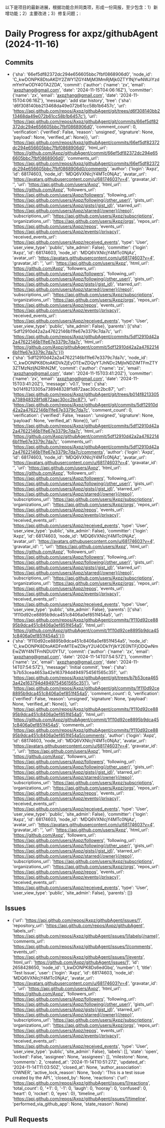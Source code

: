 以下是项目的最新进展，根据功能合并同类项，形成一份简报，至少包含：1）新增功能；2）主要改进；3）修复问题；:

# Daily Progress for axpz/githubAgent (2024-11-16)

## Commits
- {'sha': '66ef5df82372dc294e656605bbc7fbf0868906d0', 'node_id': 'C_kwDONPK8DtoAKDY2ZWY1ZGY4MjM3MmRjMjk0ZTY1NjYwNWJiYzdmYmYwODY4OTA2ZDA', 'commit': {'author': {'name': 'zx', 'email': 'axpzhang@gmail.com', 'date': '2024-11-15T04:06:16Z'}, 'committer': {'name': 'zx', 'email': 'axpzhang@gmail.com', 'date': '2024-11-15T04:06:16Z'}, 'message': 'add star history', 'tree': {'sha': 'd6f308140bb213468da49e072b61cc58b1b6457c', 'url': 'https://api.github.com/repos/Axpz/githubAgent/git/trees/d6f308140bb213468da49e072b61cc58b1b6457c'}, 'url': 'https://api.github.com/repos/Axpz/githubAgent/git/commits/66ef5df82372dc294e656605bbc7fbf0868906d0', 'comment_count': 0, 'verification': {'verified': False, 'reason': 'unsigned', 'signature': None, 'payload': None, 'verified_at': None}}, 'url': 'https://api.github.com/repos/Axpz/githubAgent/commits/66ef5df82372dc294e656605bbc7fbf0868906d0', 'html_url': 'https://github.com/Axpz/githubAgent/commit/66ef5df82372dc294e656605bbc7fbf0868906d0', 'comments_url': 'https://api.github.com/repos/Axpz/githubAgent/commits/66ef5df82372dc294e656605bbc7fbf0868906d0/comments', 'author': {'login': 'Axpz', 'id': 68174603, 'node_id': 'MDQ6VXNlcjY4MTc0NjAz', 'avatar_url': 'https://avatars.githubusercontent.com/u/68174603?v=4', 'gravatar_id': '', 'url': 'https://api.github.com/users/Axpz', 'html_url': 'https://github.com/Axpz', 'followers_url': 'https://api.github.com/users/Axpz/followers', 'following_url': 'https://api.github.com/users/Axpz/following{/other_user}', 'gists_url': 'https://api.github.com/users/Axpz/gists{/gist_id}', 'starred_url': 'https://api.github.com/users/Axpz/starred{/owner}{/repo}', 'subscriptions_url': 'https://api.github.com/users/Axpz/subscriptions', 'organizations_url': 'https://api.github.com/users/Axpz/orgs', 'repos_url': 'https://api.github.com/users/Axpz/repos', 'events_url': 'https://api.github.com/users/Axpz/events{/privacy}', 'received_events_url': 'https://api.github.com/users/Axpz/received_events', 'type': 'User', 'user_view_type': 'public', 'site_admin': False}, 'committer': {'login': 'Axpz', 'id': 68174603, 'node_id': 'MDQ6VXNlcjY4MTc0NjAz', 'avatar_url': 'https://avatars.githubusercontent.com/u/68174603?v=4', 'gravatar_id': '', 'url': 'https://api.github.com/users/Axpz', 'html_url': 'https://github.com/Axpz', 'followers_url': 'https://api.github.com/users/Axpz/followers', 'following_url': 'https://api.github.com/users/Axpz/following{/other_user}', 'gists_url': 'https://api.github.com/users/Axpz/gists{/gist_id}', 'starred_url': 'https://api.github.com/users/Axpz/starred{/owner}{/repo}', 'subscriptions_url': 'https://api.github.com/users/Axpz/subscriptions', 'organizations_url': 'https://api.github.com/users/Axpz/orgs', 'repos_url': 'https://api.github.com/users/Axpz/repos', 'events_url': 'https://api.github.com/users/Axpz/events{/privacy}', 'received_events_url': 'https://api.github.com/users/Axpz/received_events', 'type': 'User', 'user_view_type': 'public', 'site_admin': False}, 'parents': [{'sha': '5df12910d42a2a47622146b11fe67e3379c7da7c', 'url': 'https://api.github.com/repos/Axpz/githubAgent/commits/5df12910d42a2a47622146b11fe67e3379c7da7c', 'html_url': 'https://github.com/Axpz/githubAgent/commit/5df12910d42a2a47622146b11fe67e3379c7da7c'}]}
- {'sha': '5df12910d42a2a47622146b11fe67e3379c7da7c', 'node_id': 'C_kwDONPK8DtoAKDVkZjEyOTEwZDQyYTJhNDc2MjIxNDZiMTFmZTY3ZTMzNzljN2RhN2M', 'commit': {'author': {'name': 'zx', 'email': 'axpzhang@gmail.com', 'date': '2024-11-15T03:41:20Z'}, 'committer': {'name': 'zx', 'email': 'axpzhang@gmail.com', 'date': '2024-11-15T03:41:20Z'}, 'message': 'v0.1', 'tree': {'sha': 'b014f8213305a738948328f1d872aac30cc2bc87', 'url': 'https://api.github.com/repos/Axpz/githubAgent/git/trees/b014f8213305a738948328f1d872aac30cc2bc87'}, 'url': 'https://api.github.com/repos/Axpz/githubAgent/git/commits/5df12910d42a2a47622146b11fe67e3379c7da7c', 'comment_count': 0, 'verification': {'verified': False, 'reason': 'unsigned', 'signature': None, 'payload': None, 'verified_at': None}}, 'url': 'https://api.github.com/repos/Axpz/githubAgent/commits/5df12910d42a2a47622146b11fe67e3379c7da7c', 'html_url': 'https://github.com/Axpz/githubAgent/commit/5df12910d42a2a47622146b11fe67e3379c7da7c', 'comments_url': 'https://api.github.com/repos/Axpz/githubAgent/commits/5df12910d42a2a47622146b11fe67e3379c7da7c/comments', 'author': {'login': 'Axpz', 'id': 68174603, 'node_id': 'MDQ6VXNlcjY4MTc0NjAz', 'avatar_url': 'https://avatars.githubusercontent.com/u/68174603?v=4', 'gravatar_id': '', 'url': 'https://api.github.com/users/Axpz', 'html_url': 'https://github.com/Axpz', 'followers_url': 'https://api.github.com/users/Axpz/followers', 'following_url': 'https://api.github.com/users/Axpz/following{/other_user}', 'gists_url': 'https://api.github.com/users/Axpz/gists{/gist_id}', 'starred_url': 'https://api.github.com/users/Axpz/starred{/owner}{/repo}', 'subscriptions_url': 'https://api.github.com/users/Axpz/subscriptions', 'organizations_url': 'https://api.github.com/users/Axpz/orgs', 'repos_url': 'https://api.github.com/users/Axpz/repos', 'events_url': 'https://api.github.com/users/Axpz/events{/privacy}', 'received_events_url': 'https://api.github.com/users/Axpz/received_events', 'type': 'User', 'user_view_type': 'public', 'site_admin': False}, 'committer': {'login': 'Axpz', 'id': 68174603, 'node_id': 'MDQ6VXNlcjY4MTc0NjAz', 'avatar_url': 'https://avatars.githubusercontent.com/u/68174603?v=4', 'gravatar_id': '', 'url': 'https://api.github.com/users/Axpz', 'html_url': 'https://github.com/Axpz', 'followers_url': 'https://api.github.com/users/Axpz/followers', 'following_url': 'https://api.github.com/users/Axpz/following{/other_user}', 'gists_url': 'https://api.github.com/users/Axpz/gists{/gist_id}', 'starred_url': 'https://api.github.com/users/Axpz/starred{/owner}{/repo}', 'subscriptions_url': 'https://api.github.com/users/Axpz/subscriptions', 'organizations_url': 'https://api.github.com/users/Axpz/orgs', 'repos_url': 'https://api.github.com/users/Axpz/repos', 'events_url': 'https://api.github.com/users/Axpz/events{/privacy}', 'received_events_url': 'https://api.github.com/users/Axpz/received_events', 'type': 'User', 'user_view_type': 'public', 'site_admin': False}, 'parents': [{'sha': '1f110d92ce8895b9dca451c8406a0ef851f454a5', 'url': 'https://api.github.com/repos/Axpz/githubAgent/commits/1f110d92ce8895b9dca451c8406a0ef851f454a5', 'html_url': 'https://github.com/Axpz/githubAgent/commit/1f110d92ce8895b9dca451c8406a0ef851f454a5'}]}
- {'sha': '1f110d92ce8895b9dca451c8406a0ef851f454a5', 'node_id': 'C_kwDONPK8DtoAKDFmMTEwZDkyY2U4ODk1YjlkY2E0NTFjODQwNmEwZWY4NTFmNDU0YTU', 'commit': {'author': {'name': 'zx', 'email': 'axpzhang@gmail.com', 'date': '2024-11-14T07:54:57Z'}, 'committer': {'name': 'zx', 'email': 'axpzhang@gmail.com', 'date': '2024-11-14T07:54:57Z'}, 'message': 'Initial commit', 'tree': {'sha': 'b7b53cea4653a42e163794d4949754561565c351', 'url': 'https://api.github.com/repos/Axpz/githubAgent/git/trees/b7b53cea4653a42e163794d4949754561565c351'}, 'url': 'https://api.github.com/repos/Axpz/githubAgent/git/commits/1f110d92ce8895b9dca451c8406a0ef851f454a5', 'comment_count': 0, 'verification': {'verified': False, 'reason': 'unsigned', 'signature': None, 'payload': None, 'verified_at': None}}, 'url': 'https://api.github.com/repos/Axpz/githubAgent/commits/1f110d92ce8895b9dca451c8406a0ef851f454a5', 'html_url': 'https://github.com/Axpz/githubAgent/commit/1f110d92ce8895b9dca451c8406a0ef851f454a5', 'comments_url': 'https://api.github.com/repos/Axpz/githubAgent/commits/1f110d92ce8895b9dca451c8406a0ef851f454a5/comments', 'author': {'login': 'Axpz', 'id': 68174603, 'node_id': 'MDQ6VXNlcjY4MTc0NjAz', 'avatar_url': 'https://avatars.githubusercontent.com/u/68174603?v=4', 'gravatar_id': '', 'url': 'https://api.github.com/users/Axpz', 'html_url': 'https://github.com/Axpz', 'followers_url': 'https://api.github.com/users/Axpz/followers', 'following_url': 'https://api.github.com/users/Axpz/following{/other_user}', 'gists_url': 'https://api.github.com/users/Axpz/gists{/gist_id}', 'starred_url': 'https://api.github.com/users/Axpz/starred{/owner}{/repo}', 'subscriptions_url': 'https://api.github.com/users/Axpz/subscriptions', 'organizations_url': 'https://api.github.com/users/Axpz/orgs', 'repos_url': 'https://api.github.com/users/Axpz/repos', 'events_url': 'https://api.github.com/users/Axpz/events{/privacy}', 'received_events_url': 'https://api.github.com/users/Axpz/received_events', 'type': 'User', 'user_view_type': 'public', 'site_admin': False}, 'committer': {'login': 'Axpz', 'id': 68174603, 'node_id': 'MDQ6VXNlcjY4MTc0NjAz', 'avatar_url': 'https://avatars.githubusercontent.com/u/68174603?v=4', 'gravatar_id': '', 'url': 'https://api.github.com/users/Axpz', 'html_url': 'https://github.com/Axpz', 'followers_url': 'https://api.github.com/users/Axpz/followers', 'following_url': 'https://api.github.com/users/Axpz/following{/other_user}', 'gists_url': 'https://api.github.com/users/Axpz/gists{/gist_id}', 'starred_url': 'https://api.github.com/users/Axpz/starred{/owner}{/repo}', 'subscriptions_url': 'https://api.github.com/users/Axpz/subscriptions', 'organizations_url': 'https://api.github.com/users/Axpz/orgs', 'repos_url': 'https://api.github.com/users/Axpz/repos', 'events_url': 'https://api.github.com/users/Axpz/events{/privacy}', 'received_events_url': 'https://api.github.com/users/Axpz/received_events', 'type': 'User', 'user_view_type': 'public', 'site_admin': False}, 'parents': []}

## Issues
- {'url': 'https://api.github.com/repos/Axpz/githubAgent/issues/1', 'repository_url': 'https://api.github.com/repos/Axpz/githubAgent', 'labels_url': 'https://api.github.com/repos/Axpz/githubAgent/issues/1/labels{/name}', 'comments_url': 'https://api.github.com/repos/Axpz/githubAgent/issues/1/comments', 'events_url': 'https://api.github.com/repos/Axpz/githubAgent/issues/1/events', 'html_url': 'https://github.com/Axpz/githubAgent/issues/1', 'id': 2658428650, 'node_id': 'I_kwDONPK8Ds6edGbq', 'number': 1, 'title': 'Test Issue', 'user': {'login': 'Axpz', 'id': 68174603, 'node_id': 'MDQ6VXNlcjY4MTc0NjAz', 'avatar_url': 'https://avatars.githubusercontent.com/u/68174603?v=4', 'gravatar_id': '', 'url': 'https://api.github.com/users/Axpz', 'html_url': 'https://github.com/Axpz', 'followers_url': 'https://api.github.com/users/Axpz/followers', 'following_url': 'https://api.github.com/users/Axpz/following{/other_user}', 'gists_url': 'https://api.github.com/users/Axpz/gists{/gist_id}', 'starred_url': 'https://api.github.com/users/Axpz/starred{/owner}{/repo}', 'subscriptions_url': 'https://api.github.com/users/Axpz/subscriptions', 'organizations_url': 'https://api.github.com/users/Axpz/orgs', 'repos_url': 'https://api.github.com/users/Axpz/repos', 'events_url': 'https://api.github.com/users/Axpz/events{/privacy}', 'received_events_url': 'https://api.github.com/users/Axpz/received_events', 'type': 'User', 'user_view_type': 'public', 'site_admin': False}, 'labels': [], 'state': 'open', 'locked': False, 'assignee': None, 'assignees': [], 'milestone': None, 'comments': 2, 'created_at': '2024-11-14T10:51:27Z', 'updated_at': '2024-11-14T11:03:50Z', 'closed_at': None, 'author_association': 'OWNER', 'active_lock_reason': None, 'body': 'This is a test issue created by the API.', 'closed_by': None, 'reactions': {'url': 'https://api.github.com/repos/Axpz/githubAgent/issues/1/reactions', 'total_count': 0, '+1': 0, '-1': 0, 'laugh': 0, 'hooray': 0, 'confused': 0, 'heart': 0, 'rocket': 0, 'eyes': 0}, 'timeline_url': 'https://api.github.com/repos/Axpz/githubAgent/issues/1/timeline', 'performed_via_github_app': None, 'state_reason': None}

## Pull Requests
